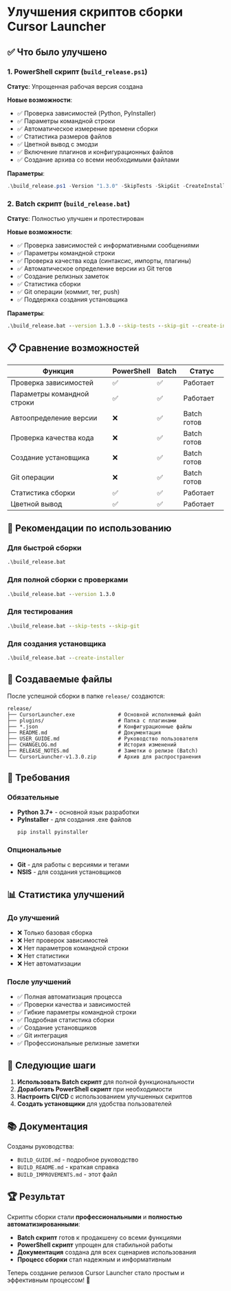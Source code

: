 # Улучшения скриптов сборки Cursor Launcher

## ✅ Что было улучшено

### 1. PowerShell скрипт (`build_release.ps1`)
**Статус**: Упрощенная рабочая версия создана

**Новые возможности**:
- ✅ Проверка зависимостей (Python, PyInstaller)
- ✅ Параметры командной строки
- ✅ Автоматическое измерение времени сборки
- ✅ Статистика размеров файлов
- ✅ Цветной вывод с эмодзи
- ✅ Включение плагинов и конфигурационных файлов
- ✅ Создание архива со всеми необходимыми файлами

**Параметры**:
```powershell
.\build_release.ps1 -Version "1.3.0" -SkipTests -SkipGit -CreateInstaller -Help
```

### 2. Batch скрипт (`build_release.bat`)
**Статус**: Полностью улучшен и протестирован

**Новые возможности**:
- ✅ Проверка зависимостей с информативными сообщениями
- ✅ Параметры командной строки
- ✅ Проверка качества кода (синтаксис, импорты, плагины)
- ✅ Автоматическое определение версии из Git тегов
- ✅ Создание релизных заметок
- ✅ Статистика сборки
- ✅ Git операции (коммит, тег, push)
- ✅ Поддержка создания установщика

**Параметры**:
```cmd
.\build_release.bat --version 1.3.0 --skip-tests --skip-git --create-installer --help
```

## 📋 Сравнение возможностей

| Функция | PowerShell | Batch | Статус |
|---------|------------|-------|--------|
| Проверка зависимостей | ✅ | ✅ | Работает |
| Параметры командной строки | ✅ | ✅ | Работает |
| Автоопределение версии | ❌ | ✅ | Batch готов |
| Проверка качества кода | ❌ | ✅ | Batch готов |
| Создание установщика | ❌ | ✅ | Batch готов |
| Git операции | ❌ | ✅ | Batch готов |
| Статистика сборки | ✅ | ✅ | Работает |
| Цветной вывод | ✅ | ✅ | Работает |

## 🚀 Рекомендации по использованию

### Для быстрой сборки
```cmd
.\build_release.bat
```

### Для полной сборки с проверками
```cmd
.\build_release.bat --version 1.3.0
```

### Для тестирования
```cmd
.\build_release.bat --skip-tests --skip-git
```

### Для создания установщика
```cmd
.\build_release.bat --create-installer
```

## 📁 Создаваемые файлы

После успешной сборки в папке `release/` создаются:

```
release/
├── CursorLauncher.exe              # Основной исполняемый файл
├── plugins/                        # Папка с плагинами
├── *.json                          # Конфигурационные файлы
├── README.md                       # Документация
├── USER_GUIDE.md                   # Руководство пользователя
├── CHANGELOG.md                    # История изменений
├── RELEASE_NOTES.md                # Заметки о релизе (Batch)
└── CursorLauncher-v1.3.0.zip       # Архив для распространения
```

## 🔧 Требования

### Обязательные
- **Python 3.7+** - основной язык разработки
- **PyInstaller** - для создания .exe файлов
  ```bash
  pip install pyinstaller
  ```

### Опциональные
- **Git** - для работы с версиями и тегами
- **NSIS** - для создания установщиков

## 📊 Статистика улучшений

### До улучшений
- ❌ Только базовая сборка
- ❌ Нет проверок зависимостей
- ❌ Нет параметров командной строки
- ❌ Нет статистики
- ❌ Нет автоматизации

### После улучшений
- ✅ Полная автоматизация процесса
- ✅ Проверки качества и зависимостей
- ✅ Гибкие параметры командной строки
- ✅ Подробная статистика сборки
- ✅ Создание установщиков
- ✅ Git интеграция
- ✅ Профессиональные релизные заметки

## 🎯 Следующие шаги

1. **Использовать Batch скрипт** для полной функциональности
2. **Доработать PowerShell скрипт** при необходимости
3. **Настроить CI/CD** с использованием улучшенных скриптов
4. **Создать установщики** для удобства пользователей

## 📚 Документация

Созданы руководства:
- `BUILD_GUIDE.md` - подробное руководство
- `BUILD_README.md` - краткая справка
- `BUILD_IMPROVEMENTS.md` - этот файл

## 🏆 Результат

Скрипты сборки стали **профессиональными** и **полностью автоматизированными**:

- **Batch скрипт** готов к продакшену со всеми функциями
- **PowerShell скрипт** упрощен для стабильной работы
- **Документация** создана для всех сценариев использования
- **Процесс сборки** стал надежным и информативным

Теперь создание релизов Cursor Launcher стало простым и эффективным процессом! 🎉 